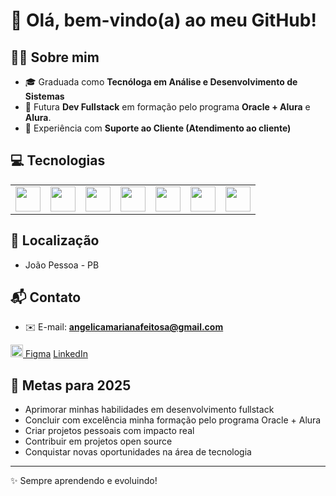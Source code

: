 # 👋 Olá, bem-vindo(a) ao meu GitHub!

## 👩‍💻 Sobre mim

* 🎓 Graduada como **Tecnóloga em Análise e Desenvolvimento de Sistemas**
* 🚀 Futura **Dev Fullstack** em formação pelo programa **Oracle + Alura** e **Alura**.
* 🤝 Experiência com **Suporte ao Cliente (Atendimento ao cliente)**

## 💻 Tecnologias
<div align="center">
  <table>
    <tr>
      <td><img src="https://cdn.jsdelivr.net/gh/devicons/devicon/icons/javascript/javascript-original.svg" width="40" height="40"/></td>
      <td><img src="https://cdn.jsdelivr.net/gh/devicons/devicon/icons/html5/html5-original.svg" width="40" height="40"/></td>
      <td><img src="https://cdn.jsdelivr.net/gh/devicons/devicon/icons/css3/css3-original.svg" width="40" height="40"/></td>
      <td><img src="https://cdn.jsdelivr.net/gh/devicons/devicon/icons/git/git-original.svg" width="40" height="40"/></td>
      <td><img src="https://cdn.jsdelivr.net/gh/devicons/devicon/icons/github/github-original.svg" width="40" height="40"/></td>
      <td><img src="https://cdn.jsdelivr.net/gh/devicons/devicon/icons/nodejs/nodejs-original.svg" width="40" height="40"/></td>
      <td><img src="https://cdn.jsdelivr.net/gh/devicons/devicon/icons/react/react-original.svg" width="40" height="40"/></td>
    </tr>
  </table>
</div>

## 📍 Localização

- João Pessoa - PB

## 📬 Contato

- ✉️ E-mail: **angelicamarianafeitosa@gmail.com**
<p>
  <a href="https://www.figma.com/@angelicafeitosa"><img src="https://cdn.jsdelivr.net/gh/devicons/devicon/icons/figma/figma-original.svg" width="20" height="20"/> Figma</a>
  <a href="https://www.linkedin.com/in/angélica-feitosa-8b29a8216"><i class="devicon-linkedin-plain colored" style="font-size:20px;"></i> LinkedIn</a>
</p>


## 🚀 Metas para 2025
- Aprimorar minhas habilidades em desenvolvimento fullstack
- Concluir com excelência minha formação pelo programa Oracle + Alura
- Criar projetos pessoais com impacto real
- Contribuir em projetos open source
- Conquistar novas oportunidades na área de tecnologia

---

✨ Sempre aprendendo e evoluindo!
